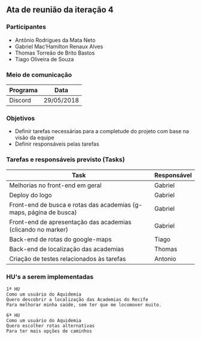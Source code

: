 ## Ata de reunião da iteração 4

### Participantes
* Antônio Rodrigues da Mata Neto
* Gabriel Mac’Hamilton Renaux Alves
* Thomas Torreão de Brito Bastos
* Tiago Oliveira de Souza

### Meio de comunicação
Programa     | Data
------------ | -------------
Discord      | 29/05/2018

### Objetivos
* Definir tarefas necessárias para a completude do projeto com base na visão da equipe
* Definir responsáveis pelas tarefas

### Tarefas e responsáveis previsto (Tasks)
Task         | Responsável
------------ | ------------- 
Melhorias no front-end em geral | Gabriel
Deploy do logo | Gabriel
Front-end de busca e rotas das academias (g-maps, página de busca) | Gabriel
Front-end de apresentação das academias (clicando no marker) | Gabriel
Back-end de rotas do google-maps | Tiago
Back-end de localização das academias | Thomas
Criação de testes relacionados às tarefas | Antonio

### HU's a serem implementadas
```
1ª HU
Como um usuário do Aquidemia
Quero descobrir a localização das Academias do Recife
Para melhorar minha saúde, sem ter que me locomover muito.
```
```
6ª HU
Como um usuário do Aquidemia
Quero escolher rotas alternativas
Para ter mais opções de caminhos
```
